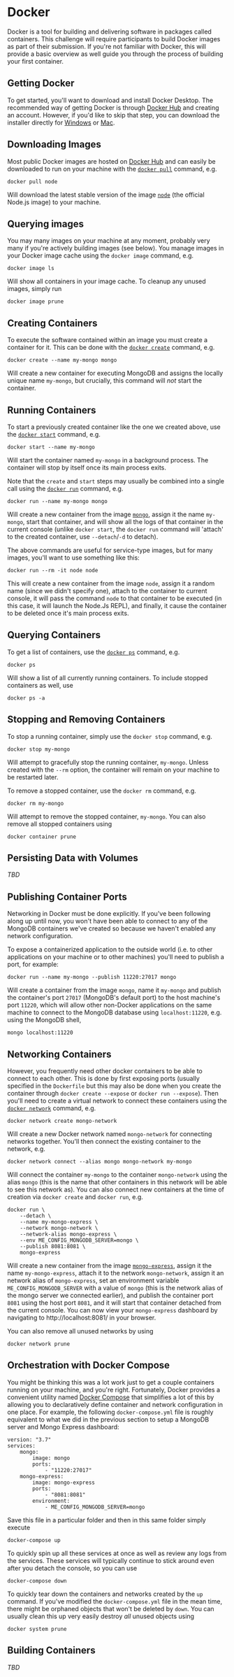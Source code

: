 # Docker

Docker is a tool for building and delivering software in packages called containers. This challenge
will require participants to build Docker images as part of their submission. If you're not
familiar with Docker, this will provide a basic overview as well guide you through the process of
building your first container.

## Getting Docker

To get started, you'll want to download and install Docker Desktop. The recommended way of getting
Docker is through [Docker Hub][1] and creating an account. However, if you'd like to skip that
step, you can download the installer directly for [Windows][1] or [Mac][3].

## Downloading Images

Most public Docker images are hosted on [Docker Hub][4] and can easily be downloaded to run on 
your machine with the [`docker pull`][5] command, e.g.

    docker pull node

Will download the latest stable version of the image [`node`][6] (the official Node.js image) to
your machine.

## Querying images

You may many images on your machine at any moment, probably very many if you're actively building
images (see below). You manage images in your Docker image cache using the `docker image` command,
e.g.

    docker image ls

Will show all containers in your image cache. To cleanup any unused images, simply run

    docker image prune

## Creating Containers

To execute the software contained within an image you must create a container for it. This can be
done with the [`docker create`][7] command, e.g.

    docker create --name my-mongo mongo

Will create a new container for executing MongoDB and assigns the locally unique name `my-mongo`,
but crucially, this command will *not* start the container. 

## Running Containers

To start a previously created container like the one we created above, use the [`docker start`][8]
command, e.g.

    docker start --name my-mongo

Will start the container named `my-mongo` in a background process. The container will stop by
itself once its main process exits.

Note that the `create` and `start` steps may usually be combined into a single call using the
[`docker run`][9] command, e.g.

    docker run --name my-mongo mongo

Will create a new container from the image [`mongo`][10], assign it the name `my-mongo`, start that
container, and will show all the logs of that container in the current console (unlike
`docker start`, the `docker run` command will 'attach' to the created container, use
`--detach`/`-d` to detach).

The above commands are useful for service-type images, but for many images, you'll want to use
something like this:

    docker run --rm -it node node

This will create a new container from the image `node`, assign it a random name (since we didn't
specify one), attach to the container to current console, it will pass the command `node` to that
container to be executed (in this case, it will launch the Node.Js REPL), and finally, it cause the
container to be deleted once it's main process exits.

## Querying Containers

To get a list of containers, use the [`docker ps`][11] command, e.g.

    docker ps

Will show a list of all currently running containers. To include stopped containers as well, use

    docker ps -a

## Stopping and Removing Containers

To stop a running container, simply use the `docker stop` command, e.g.

    docker stop my-mongo

Will attempt to gracefully stop the running container, `my-mongo`. Unless created with the `--rm`
option, the container will remain on your machine to be restarted later.

To remove a stopped container, use the `docker rm` command, e.g.

    docker rm my-mongo

Will attempt to remove the stopped container, `my-mongo`. You can also remove all stopped
containers using

    docker container prune

## Persisting Data with Volumes

*TBD*

## Publishing Container Ports

Networking in Docker must be done explicitly. If you've been following along up until now, you
won't have been able to connect to any of the MongoDB containers we've created so because we
haven't enabled any network configuration.

To expose a containerized application to the outside world (i.e. to other applications on your
machine or to other machines) you'll need to publish a port, for example:

    docker run --name my-mongo --publish 11220:27017 mongo

Will create a container from the image `mongo`, name it `my-mongo` and publish the container's
port `27017` (MongoDB's default port) to the host machine's port `11220`, which will allow other
non-Docker applications on the same machine to connect to the MongoDB database using
`localhost:11220`, e.g. using the MongoDB shell,

    mongo localhost:11220

## Networking Containers

However, you frequently need other docker containers to be able to connect to each other. This is
done by first exposing ports (usually specified in the `Dockerfile` but this may also be done when
you create the container through `docker create --expose` or `docker run --expose`). Then you'll
need to create a virtual network to connect these containers using the [`docker network`][14]
command, e.g.

    docker network create mongo-network

Will create a new Docker network named `mongo-network` for connecting networks together. You'll
then connect the existing container to the network, e.g.

    docker network connect --alias mongo mongo-network my-mongo

Will connect the container `my-mongo` to the container `mongo-network` using the alias `mongo`
(this is the name that other containers in this network will be able to see this network as). You
can also connect new containers at the time of creation via `docker create` and `docker run`, e.g.

    docker run \
        --detach \
        --name my-mongo-express \
        --network mongo-network \
        --network-alias mongo-express \
        --env ME_CONFIG_MONGODB_SERVER=mongo \
        --publish 8081:8081 \
        mongo-express

Will create a new container from the image [`mongo-express`][15], assign it the name
`my-mongo-express`, attach it to the network `mongo-network`, assign it an network alias of
`mongo-express`, set an environment variable `ME_CONFIG_MONGODB_SERVER` with a value of `mongo`
(this is the network alias of the mongo server we connected earlier), and publish the container
port `8081` using the host port `8081`, and it will start that container detached from the
current console. You can now view your `mongo-express` dashboard by navigating to
http://localhost:8081/ in your browser.

You can also remove all unused networks by using

    docker network prune

## Orchestration with Docker Compose

You might be thinking this was a lot work just to get a couple containers running on your machine,
and you're right. Fortunately, Docker provides a convenient utility named [Docker Compose][16] that
simplifies a lot of this by allowing you to declaratively define container and network
configuration in one place. For example, the following `docker-compose.yml` file is roughly
equivalent to what we did in the previous section to setup a MongoDB server and Mongo Express
dashboard:

    version: "3.7"
    services:
        mongo:
            image: mongo
            ports:
                - "11220:27017"
        mongo-express:
            image: mongo-express
            ports:
                - "8081:8081"
            environment:
                - ME_CONFIG_MONGODB_SERVER=mongo

Save this file in a particular folder and then in this same folder simply execute

    docker-compose up

To quickly spin up all these services at once as well as review any logs from the services.
These services will typically continue to stick around even after you detach the console, so you 
can use

    docker-compose down

To quickly tear down the containers and networks created by the `up` command. If you've modified
the `docker-compose.yml` file in the mean time, there might be orphaned objects that won't be
deleted by `down`. You can usually clean this up very easily destroy *all* unused objects using

    docker system prune

## Building Containers

*TBD*

 [1]: https://hub.docker.com/?overlay=onboarding
 [2]: https://download.docker.com/win/stable/Docker%20for%20Windows%20Installer.exe
 [3]: https://download.docker.com/mac/stable/Docker.dmg
 [4]: https://hub.docker.com/
 [5]: https://docs.docker.com/engine/reference/commandline/pull/
 [6]: https://hub.docker.com/_/node
 [7]: https://docs.docker.com/engine/reference/commandline/create/
 [8]: https://docs.docker.com/engine/reference/commandline/start/
 [9]: https://docs.docker.com/engine/reference/commandline/run/
 [10]: https://hub.docker.com/_/mongo
 [11]: https://docs.docker.com/engine/reference/commandline/ps/
 [12]: https://docs.docker.com/engine/reference/commandline/stop/
 [13]: https://docs.docker.com/engine/reference/commandline/rm/
 [14]: https://docs.docker.com/engine/reference/commandline/network/
 [15]: https://hub.docker.com/_/mongo-express
 [16]: https://docs.docker.com/compose/